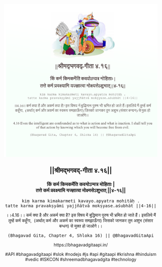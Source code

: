 <img src="../../asset/BG_4_16.png"/>
<center><h2>||श्रीमद्‍भगवद्‍-गीता ४.१६||</h2>
<h3>किं कर्म किमकर्मेति कवयोऽप्यत्र मोहिताः |<br/>तत्ते कर्म प्रवक्ष्यामि यज्ज्ञात्वा मोक्ष्यसेऽशुभात् ||४-१६||</h3>
<pre>kiṃ karma kimakarmeti kavayo.apyatra mohitāḥ .<br/>tatte karma pravakṣyāmi yajjñātvā mokṣyase.aśubhāt ||4-16||</pre>
<p>।।4.16।। कर्म क्या है और अकर्म क्या है? इस विषय में बुद्धिमान पुरुष भी भ्रमित हो जाते हैं। इसलिये मैं तुम्हें कर्म कहूँगा,  (अर्थात् कर्म और अकर्म का स्वरूप समझाऊँगा) जिसको जानकर तुम अशुभ (संसार बन्धन) से मुक्त हो जाओगे।।</p>
<pre>(Bhagavad Gita, Chapter 4, Shloka 16) || @BhagavadGitaApi</pre><p>https://bhagavadgitaapi.in/</p><p>#API #bhagavadgitaapi #slok #nodejs #js #api #gitaapi #krishna #hinduism #vedic #ISKCON #shreemadbhagavadgita #technology</p></center>